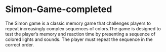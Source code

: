 # Simon-Game-completed
The Simon game is a classic memory game that challenges players to repeat increasingly complex sequences of colors.The game is designed to test the player’s memory and reaction time by presenting a sequence of colored lights and sounds. The player must repeat the sequence in the correct order. 
